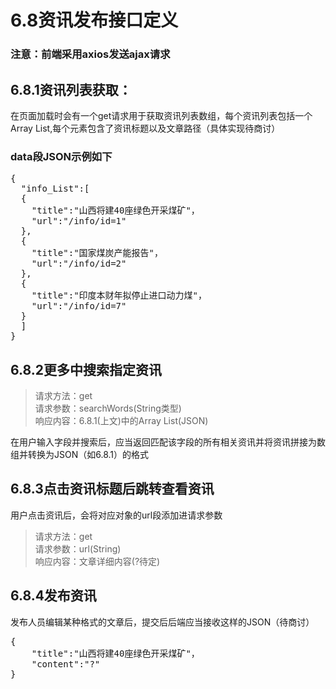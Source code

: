 # 6.8资讯发布接口定义
### **注意：前端采用axios发送ajax请求**
## 6.8.1资讯列表获取：
  在页面加载时会有一个get请求用于获取资讯列表数组，每个资讯列表包括一个Array List,每个元素包含了资讯标题以及文章路径（具体实现待商讨）
### data段JSON示例如下
<pre>
{
  "info_List":[
  {
    "title":"山西将建40座绿色开采煤矿"，
    "url":"/info/id=1"
  },
  {
    "title":"国家煤炭产能报告"，
    "url":"/info/id=2"
  },
  {
    "title":"印度本财年拟停止进口动力煤"，
    "url":"/info/id=7"
  }
  ]    
}
</pre>
##  6.8.2更多中搜索指定资讯
>请求方法：get \
>请求参数：searchWords(String类型) \
>响应内容：6.8.1(上文)中的Array List(JSON) 

在用户输入字段并搜索后，应当返回匹配该字段的所有相关资讯并将资讯拼接为数组并转换为JSON（如6.8.1）的格式
##  6.8.3点击资讯标题后跳转查看资讯
用户点击资讯后，会将对应对象的url段添加进请求参数
>请求方法：get \
>请求参数：url(String) \
>响应内容：文章详细内容(?待定)
##  6.8.4发布资讯
发布人员编辑某种格式的文章后，提交后后端应当接收这样的JSON（待商讨）
<pre>
{
    "title":"山西将建40座绿色开采煤矿"，
    "content":"?"
}
</pre>
